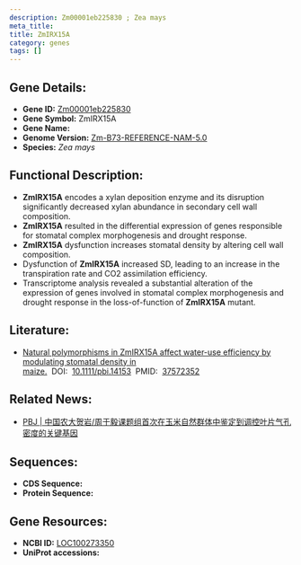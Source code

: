 ```yaml
---
description: Zm00001eb225830 ; Zea mays
meta_title:
title: ZmIRX15A
category: genes
tags: []
---
```


## Gene Details:
- **Gene ID:**	[Zm00001eb225830](https://www.maizegdb.org/gene_center/gene/Zm00001eb225830)
- **Gene Symbol:** ZmIRX15A
- **Gene Name:** 
- **Genome Version:** [Zm-B73-REFERENCE-NAM-5.0](https://www.maizegdb.org/genome/assembly/Zm-B73-REFERENCE-NAM-5.0)
- **Species:** *Zea mays*

## Functional Description:
   - **ZmIRX15A** encodes a xylan deposition enzyme and its disruption significantly decreased xylan abundance in secondary cell wall composition.
   - **ZmIRX15A** resulted in the differential expression of genes responsible for stomatal complex morphogenesis and drought response.
   - **ZmIRX15A** dysfunction increases stomatal density by altering cell wall composition.
   - Dysfunction of **ZmIRX15A** increased SD, leading to an increase in the transpiration rate and CO2 assimilation efficiency.
   - Transcriptome analysis revealed a substantial alteration of the expression of genes involved in stomatal complex morphogenesis and drought response in the loss-of-function of **ZmIRX15A** mutant.

## Literature:
   - [Natural polymorphisms in ZmIRX15A affect water-use efficiency by modulating stomatal density in maize.]( https://onlinelibrary.wiley.com/doi/10.1111/pbi.14153)&nbsp;&nbsp;DOI:&nbsp;&nbsp;[10.1111/pbi.14153](https://onlinelibrary.wiley.com/doi/10.1111/pbi.14153)&nbsp;&nbsp;PMID:&nbsp;&nbsp;[37572352](https://pubmed.ncbi.nlm.nih.gov/37572352/)

## Related News:
   - [PBJ | 中国农大贺岩/周于毅课题组首次在玉米自然群体中鉴定到调控叶片气孔密度的关键基因](https://mp.weixin.qq.com/s/ZbsJ4JkiDF_sMvctBjdsUw)

## Sequences:
- **CDS Sequence:**
- **Protein Sequence:**

## Gene Resources:
- **NCBI ID:** [LOC100273350](https://www.ncbi.nlm.nih.gov/gene/?term=LOC100273350)
- **UniProt accessions:** [](https://www.uniprot.org/uniprotkb//entry)
